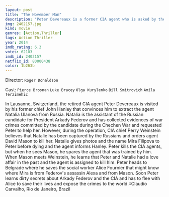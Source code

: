```yaml
---
layout: post
title: "The November Man"
description: "Peter Devereaux is a former CIA agent who is asked by the man he worked for to extract a woman who is in Russia and is presently close to a man running for President, who is believed to have committed crimes during the Chechen war. She can give them the name of someone who can prove it. His friend says that she will only come to him. So he goes and she gets the info and tries to get out but the man finds out and tries to stop her..."
img: 2402157.jpg
kind: movie
genres: [Action,Thriller]
tags: Action Thriller 
year: 2014
imdb_rating: 6.3
votes: 62103
imdb_id: 2402157
netflix_id: 80000438
color: 1b263b
---
```

Director: `Roger Donaldson`  

Cast: `Pierce Brosnan` `Luke Bracey` `Olga Kurylenko` `Bill Smitrovich` `Amila Terzimehic` 

In Lausanne, Switzerland, the retired CIA agent Peter Devereaux is visited by his former chief John Hanley that convinces him to extract the agent Natalia Ulanova from Russia. Natalia is the assistant of the Russian candidate for President Arkady Federov and has collected evidences of war crimes committed by the candidate during the Chechen War and requested Peter to help her. However, during the operation, CIA chief Perry Weinstein believes that Natalie has been captured by the Russians and orders agent David Mason to kill her. Natalie gives photos and the name Mira Filipova to Peter before dying and the agent informs Hanley. Peter kills the CIA agents, but when he sees Mason, he spares the agent that was trained by him. When Mason meets Weinstein, he learns that Peter and Natalie had a love affair in the past and the agent is assigned to kill him. Peter heads to Belgrade where he saves the social worker Alice Fournier that might know where Mira is from Federov's assassin Alexa and from Mason. Soon Peter learns dirty secrets about Arkady Federov and the CIA and has to flee with Alice to save their lives and expose the crimes to the world.::Claudio Carvalho, Rio de Janeiro, Brazil
